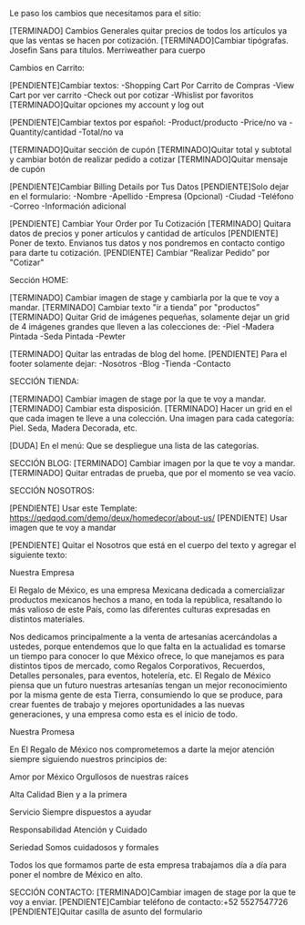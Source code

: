 Le paso los cambios que necesitamos para el sitio:

[TERMINADO] Cambios  Generales quitar precios de todos los artículos ya que las ventas se hacen por cotización.
[TERMINADO]Cambiar tipógrafas. Josefin Sans para titulos. Merriweather para cuerpo

Cambios en Carrito:

[PENDIENTE]Cambiar textos:
-Shopping Cart Por Carrito de Compras
-View Cart por ver carrito
-Check out por cotizar
-Whislist por favoritos
[TERMINADO]Quitar opciones my account y log out

[PENDIENTE]Cambiar textos por español:
-Product/producto
-Price/no va 
-Quantity/cantidad
-Total/no va 

[TERMINADO]Quitar sección de cupón
[TERMINADO]Quitar total y subtotal y cambiar botón de realizar pedido a cotizar
[TERMINADO]Quitar mensaje de cupón

[PENDIENTE]Cambiar Billing Details por Tus Datos
[PENDIENTE]Solo dejar en el formulario:
-Nombre 
-Apellido
-Empresa (Opcional)
-Ciudad
-Teléfono
-Correo
-Información adicional

[PENDIENTE] Cambiar Your Order por Tu Cotización
[TERMINADO] Quitara datos de precios y poner artículos y cantidad de artículos 
[PENDIENTE] Poner de texto. Envianos tus datos y nos pondremos en contacto contigo para darte tu cotización.
[PENDIENTE] Cambiar “Realizar Pedido” por "Cotizar"



Sección HOME:

[TERMINADO] Cambiar imagen de stage y cambiarla por la que te voy a mandar. 
[TERMINADO] Cambiar texto "ir a tienda” por "productos” 
[TERMINADO] Quitar Grid de imágenes pequeñas, solamente dejar un grid de 4 imágenes grandes que lleven a las colecciones de:
-Piel 
-Madera Pintada 
-Seda Pintada
-Pewter

[TERMINADO] Quitar las entradas de blog del home.
[PENDIENTE] Para el footer solamente dejar:
-Nosotros
-Blog
-Tienda
-Contacto


SECCIÓN TIENDA:

[TERMINADO] Cambiar imagen de stage por la que te voy a mandar.
[TERMINADO] Cambiar esta disposición.
[TERMINADO] Hacer un grid en el que cada imagen te lleve a una colección. Una imagen para cada categoría: Piel. Seda, Madera Decorada, etc. 

[DUDA] En el menú: Que se despliegue una lista de las categorías.


SECCIÓN BLOG:
[TERMINADO] Cambiar imagen por la que te voy a mandar.
[TERMINADO] Quitar entradas de prueba, que por el momento se vea vacío.



SECCIÓN NOSOTROS:

[PENDIENTE] Usar este Template: https://qedqod.com/demo/deux/homedecor/about-us/
[PENDIENTE] Usar imagen que te voy a mandar


[PENDIENTE] Quitar el Nosotros que está en el cuerpo del texto y agregar el siguiente texto:

Nuestra Empresa

El Regalo de México, es una empresa Mexicana dedicada a comercializar productos mexicanos hechos a mano,  en toda la república, resaltando lo más valioso de este País, como las diferentes culturas expresadas en distintos materiales.

Nos dedicamos principalmente a  la venta de artesanías acercándolas a ustedes, porque entendemos que lo que falta en la actualidad es tomarse un tiempo para conocer lo que México ofrece, lo que manejamos es para distintos tipos de mercado, como Regalos Corporativos, Recuerdos, Detalles personales, para eventos, hotelería, etc.
El Regalo de México piensa que un futuro nuestras artesanías tengan un mejor reconocimiento por la misma gente de esta Tierra, consumiendo lo que se produce, para crear fuentes de trabajo y mejores oportunidades  a las nuevas  generaciones, y una empresa como esta es el inicio de todo.

Nuestra Promesa

En El Regalo de México nos comprometemos a darte la mejor atención siempre siguiendo nuestros principios de:


Amor por México 
Orgullosos de nuestras raíces

Alta Calidad
Bien y a la primera


Servicio
Siempre dispuestos a ayudar

Responsabilidad
Atención y Cuidado

Seriedad
Somos cuidadosos y formales

Todos los que formamos parte de esta empresa trabajamos día a día para poner el nombre de México en alto. 


SECCIÓN CONTACTO:
[TERMINADO]Cambiar imagen de stage por la que te voy a enviar. 
[PENDIENTE]Cambiar teléfono de contacto:+52 5527547726
[PENDIENTE]Quitar casilla de asunto del formulario
